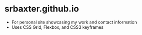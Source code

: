 # srbaxter.github.io

* For personal site showcasing my work and contact information
* Uses CSS Grid, Flexbox, and CSS3 keyframes
